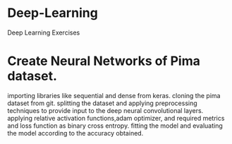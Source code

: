 # Deep-Learning
Deep Learning Exercises
# Create Neural Networks of Pima dataset.
importing libraries like sequential and dense from keras.
cloning the pima dataset from git.
splitting the dataset and applying preprocessing techniques to provide input to the deep neural convolutional layers.
applying relative activation functions,adam optimizer, and required metrics and loss function as binary cross entropy.
fitting the model and evaluating the model according to the accuracy obtained.
